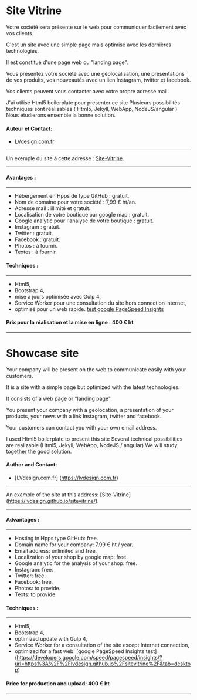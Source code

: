 
# Site Vitrine

Votre société sera présente sur le web pour communiquer facilement avec vos clients.

C'est un site avec une simple page mais optimisé avec les dernières technologies. 

Il est constitué d'une page web ou "landing page". 

Vous présentez votre société avec une géolocalisation, une présentations de vos produits, vos nouveautés avec un lien Instagram, twitter et facebook. 

Vos clients peuvent vous contacter avec votre propre adresse mail.

J'ai utilisé Html5 boilerplate pour presenter ce site Plusieurs possibilités techniques sont réalisables ( Html5, Jekyll, WebApp, NodeJS/angular )  Nous étudierons ensemble la bonne solution.



#### Auteur et Contact: 

- [LVdesign.com.fr](https://lvdesign.com.fr)


___

Un exemple du site à cette adresse : [Site-Vitrine](https://lvdesign.github.io/sitevitrine/).
___

#### Avantages :
***

- Hébergement en Hpps de type GitHub : gratuit.
- Nom de domaine pour votre société : 7,99 € ht/an.
- Adresse mail : illimité et gratuit.
- Localisation de votre boutique par google map : gratuit.
- Google analytic pour l'analyse de votre boutique : gratuit.
- Instagram : gratuit.
- Twitter : gratuit.
- Facebook : gratuit.
- Photos : à fournir.
- Textes : à fournir.

#### Techniques :
***

- Html5, 
- Bootstrap 4,
- mise à jours optimisée avec Gulp 4, 
- Service Worker pour une consultation du site hors connection internet,
- optimisé pour un web rapide. [test google PageSpeed Insights](https://developers.google.com/speed/pagespeed/insights/?url=https%3A%2F%2Flvdesign.github.io%2Fsitevitrine%2F&tab=desktop)


#### Prix pour la réalisation et la mise en ligne : 400 € ht
***





# Showcase site

Your company will be present on the web to communicate easily with your customers.

It is a site with a simple page but optimized with the latest technologies.

It consists of a web page or "landing page".

You present your company with a geolocation, a presentation of your products, your news with a link Instagram, twitter and facebook.

Your customers can contact you with your own email address.

I used Html5 boilerplate to present this site Several technical possibilities are realizable (Html5, Jekyll, WebApp, NodeJS / angular) We will study together the good solution.



#### Author and Contact:

- [LVdesign.com.fr] (https://lvdesign.com.fr)


___

An example of the site at this address: [Site-Vitrine] (https://lvdesign.github.io/sitevitrine/).
___

#### Advantages :
***

- Hosting in Hpps type GitHub: free.
- Domain name for your company: 7,99 € ht / year.
- Email address: unlimited and free.
- Localization of your shop by google map: free.
- Google analytic for the analysis of your shop: free.
- Instagram: free.
- Twitter: free.
- Facebook: free.
- Photos: to provide.
- Texts: to provide.

#### Techniques :
***

- Html5,
- Bootstrap 4,
- optimized update with Gulp 4,
- Service Worker for a consultation of the site except Internet connection,
- optimized for a fast web. [google PageSpeed ​​Insights test] (https://developers.google.com/speed/pagespeed/insights/?url=https%3A%2F%2Flvdesign.github.io%2Fsitevitrine%2F&tab=desktop)


#### Price for production and upload: 400 € ht
***
